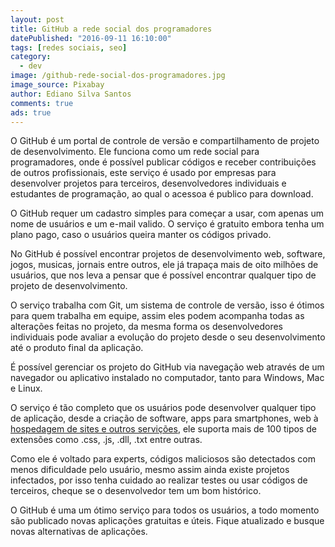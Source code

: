 ```yaml
---
layout: post
title: GitHub a rede social dos programadores
datePublished: "2016-09-11 16:10:00"
tags: [redes sociais, seo]
category:
  - dev
image: /github-rede-social-dos-programadores.jpg
image_source: Pixabay
author: Ediano Silva Santos
comments: true
ads: true
---
```


O GitHub é um portal de controle de versão e compartilhamento de projeto de desenvolvimento. Ele funciona como um rede social para programadores, onde é possível publicar códigos e receber contribuições de outros profissionais, este serviço é usado por empresas para desenvolver projetos para terceiros, desenvolvedores individuais e estudantes de programação, ao qual o acessoa é publico para download.

O GitHub requer um cadastro simples para começar a usar, com apenas um nome de usuários e um e-mail valido. O serviço é gratuito embora tenha um plano pago, caso o usuários queira manter os códigos privado.

No GitHub é possível encontrar projetos de desenvolvimento web, software, jogos, musicas, jornais entre outros, ele já trapaça mais de oito milhões de usuários, que nos leva a pensar que é possível encontrar qualquer tipo de projeto de desenvolvimento.

O serviço trabalha com Git, um sistema de controle de versão, isso é ótimos para quem trabalha em equipe, assim eles podem acompanha todas as alterações feitas no projeto, da mesma forma os desenvolvedores individuais pode avaliar a evolução do projeto desde o seu desenvolvimento até o produto final da aplicação.

É possível gerenciar os projeto do GitHub via navegação web através de um navegador ou aplicativo instalado no computador, tanto para Windows, Mac e Linux.

O serviço é tão completo que os usuários pode desenvolver qualquer tipo de aplicação, desde a criação de software, apps para smartphones, web à <a href="https://www.insideblock.com/blog/como-hospedar-arquivos-css-e-js-no.html" target="_blank" rel="noopener">hospedagem de sites e outros servições</a>, ele suporta mais de 100 tipos de extensões como .css, .js, .dll, .txt entre outras.

Como ele é voltado para experts, códigos maliciosos são detectados com menos dificuldade pelo usuário, mesmo assim ainda existe projetos infectados, por isso tenha cuidado ao realizar testes ou usar códigos de terceiros, cheque se o desenvolvedor tem um bom histórico.

O GitHub é uma um ótimo serviço para todos os usuários, a todo momento são publicado novas aplicações gratuitas e úteis. Fique atualizado e busque novas alternativas de aplicações.

